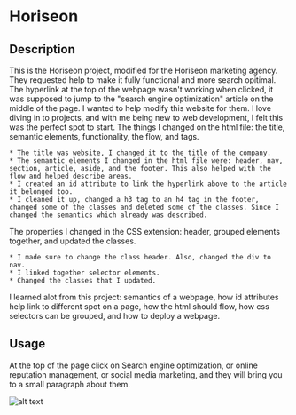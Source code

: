 # Horiseon

## Description
This is the Horiseon project, modified for the Horiseon marketing agency. They requested help to make it fully functional and more search opitimal. The hyperlink at the top of the webpage wasn't working when clicked, it was supposed to jump to the "search engine optimization" article on the middle of the page. I wanted to help modify this website for them. I love diving in to projects, and with me being new to web development, I felt this was the perfect spot to start. The things I changed on the html file: the title, semantic elements, functionality, the flow, and tags.

    * The title was website, I changed it to the title of the company.
    * The semantic elements I changed in the html file were: header, nav, section, article, aside, and the footer. This also helped with the flow and helped describe areas.
    * I created an id attribute to link the hyperlink above to the article it belonged too.
    * I cleaned it up, changed a h3 tag to an h4 tag in the footer, changed some of the classes and deleted some of the classes. Since I changed the semantics which already was described.

The properties I changed in the CSS extension: header, grouped elements together, and updated the classes. 

    * I made sure to change the class header. Also, changed the div to nav. 
    * I linked together selector elements. 
    * Changed the classes that I updated. 

I learned alot from this project: semantics of a webpage, how id attributes help link to different spot on a page, how the html should flow, how css selectors can be grouped, and how to deploy a webpage.  

## Usage
At the top of the page click on Search engine optimization, or online reputation management, or social media marketing, and they will bring you to a small paragraph about them.

![alt text](assets/images/screenshot.png)

